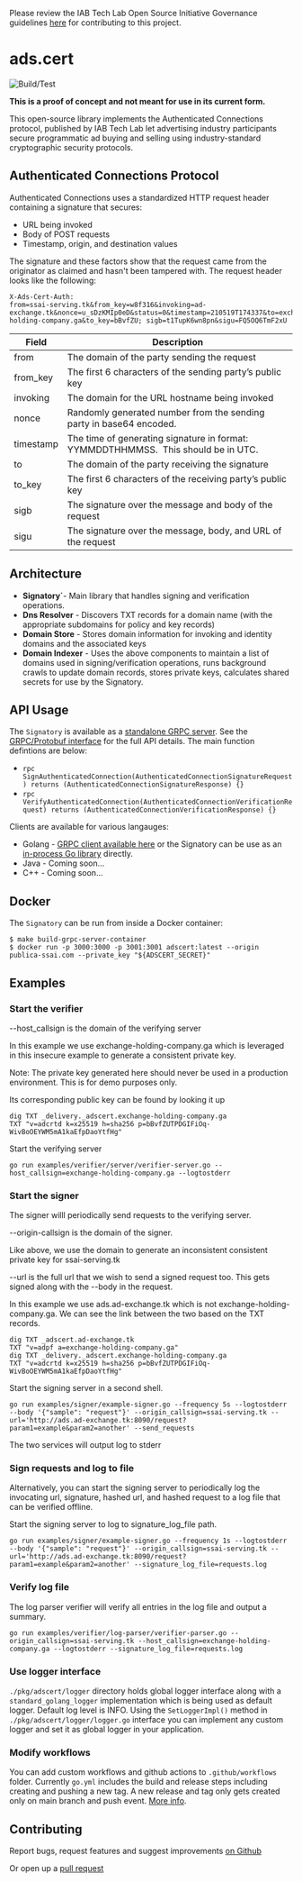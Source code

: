 Please review the IAB Tech Lab Open Source Initiative Governance guidelines [here](http://iabtechlab.com/opensource) for contributing to this project.

# ads.cert

![Build/Test](https://github.com/IABTechLab/adscert/actions/workflows/go.yml/badge.svg)

**This is a proof of concept and not meant for use in its current form.**

This open-source library implements the Authenticated Connections protocol, published by IAB Tech Lab let advertising industry participants secure programmatic ad buying and selling using industry-standard cryptographic security protocols.


## Authenticated Connections Protocol

Authenticated Connections uses a standardized HTTP request header containing a signature that secures:

- URL being invoked
- Body of POST requests
- Timestamp, origin, and destination values

The signature and these factors show that the request came from the originator as claimed and hasn't been tampered with. The request header looks like the following:

```
X-Ads-Cert-Auth:
from=ssai-serving.tk&from_key=w8f316&invoking=ad-exchange.tk&nonce=u_sDzKMIp0eD&status=0&timestamp=210519T174337&to=exchange-holding-company.ga&to_key=bBvfZU; sigb=t1TupK6wn8pn&sigu=FQ5OQ6TmF2xU
```

| Field | Description |
| --- | --- |
| from | The domain of the party sending the request |
| from_key | The first 6 characters of the sending party’s public key |
| invoking | The domain for the URL hostname being invoked |
| nonce | Randomly generated number from the sending party in base64 encoded. |
| timestamp | The time of generating signature in format: YYMMDDTHHMMSS.  This should be in UTC. |
| to | The domain of the party receiving the signature |
| to_key | The first 6 characters of the receiving party’s public key |
| sigb | The signature over the message and body of the request |
| sigu | The signature over the message, body, and URL of the request |

## Architecture

- **Signatory`**- Main library that handles signing and verification operations.
- **Dns Resolver** - Discovers TXT records for a domain name (with the appropriate subdomains for policy and key records)
- **Domain Store** - Stores domain information for invoking and identity domains and the associated keys
- **Domain Indexer** - Uses the above components to maintain a list of domains used in signing/verification operations, runs background crawls to update domain records, stores private keys, calculates shared secrets for use by the Signatory.

## API Usage

The `Signatory` is available as a [standalone GRPC server](cmd/server/main.go). See the [GRPC/Protobuf interface](api/adscert.proto) for the full API details. The main function defintions are below:

- `rpc SignAuthenticatedConnection(AuthenticatedConnectionSignatureRequest) returns (AuthenticatedConnectionSignatureResponse) {}`
- `rpc VerifyAuthenticatedConnection(AuthenticatedConnectionVerificationRequest) returns (AuthenticatedConnectionVerificationResponse) {}`

Clients are available for various langauges: 
- Golang - [GRPC client available here](api/golang) or the Signatory can be use as an [in-process Go library](pkg/adscert/signatory/signatory_local_impl.go) directly.
- Java - Coming soon...
- C++ - Coming soon...

## Docker

The `Signatory` can be run from inside a Docker container:

```
$ make build-grpc-server-container
$ docker run -p 3000:3000 -p 3001:3001 adscert:latest --origin publica-ssai.com --private_key "${ADSCERT_SECRET}"
```

## Examples

### Start the verifier

--host_callsign is the domain of the verifying server

In this example we use exchange-holding-company.ga which
is leveraged in this insecure example to generate a consistent
private key.

Note: The private key generated here should never be used in a production environment.  This is for demo purposes only.

Its corresponding public key can be found by looking it up
```
dig TXT _delivery._adscert.exchange-holding-company.ga
TXT "v=adcrtd k=x25519 h=sha256 p=bBvfZUTPDGIFiOq-WivBoOEYWM5mA1kaEfpDaoYtfHg"
```

Start the verifying server
```
go run examples/verifier/server/verifier-server.go --host_callsign=exchange-holding-company.ga --logtostderr
```

### Start the signer

The signer willl periodically send requests to the verifying server.

--origin-callsign is the domain of the signer.

Like above, we use the domain to generate an inconsistent consistent private key for ssai-serving.tk

--url is the full url that we wish to send a signed request too.
This gets signed along with the --body in the request.

In this example we use ads.ad-exchange.tk which is not exchange-holding-company.ga.  We can see the link between the two based on the TXT records.
```
dig TXT _adscert.ad-exchange.tk
TXT	"v=adpf a=exchange-holding-company.ga"
dig TXT _delivery._adscert.exchange-holding-company.ga
TXT "v=adcrtd k=x25519 h=sha256 p=bBvfZUTPDGIFiOq-WivBoOEYWM5mA1kaEfpDaoYtfHg"
```

Start the signing server in a second shell.
```
go run examples/signer/example-signer.go --frequency 5s --logtostderr --body '{"sample": "request"}' --origin_callsign=ssai-serving.tk --url='http://ads.ad-exchange.tk:8090/request?param1=example&param2=another' --send_requests
```

The two services will output log to stderr

### Sign requests and log to file
Alternatively, you can start the signing server to periodically log the invocating url, signature, hashed url, and hashed request to a log file that can be verified offline.

Start the signing server to log to signature_log_file path.
```
go run examples/signer/example-signer.go --frequency 1s --logtostderr --body '{"sample": "request"}' --origin_callsign=ssai-serving.tk --url='http://ads.ad-exchange.tk:8090/request?param1=example&param2=another' --signature_log_file=requests.log
```

### Verify log file
The log parser verifier will verify all entries in the log file and output a summary.
```
go run examples/verifier/log-parser/verifier-parser.go --origin_callsign=ssai-serving.tk --host_callsign=exchange-holding-company.ga --logtostderr --signature_log_file=requests.log
```

### Use logger interface
`./pkg/adscert/logger` directory holds global logger interface along with a `standard_golang_logger` implementation which is being used as default logger. Default log level is INFO. Using the `SetLoggerImpl()` method in `./pkg/adscert/logger/logger.go` interface you can implement any custom logger and set it as global logger in your application.

### Modify workflows
You can add custom workflows and github actions to `.github/workflows` folder. Currently `go.yml` includes the build and release steps including creating and pushing a new tag. A new release and tag only gets created only on main branch and push event.
[More info](https://docs.github.com/en/actions/reference/events-that-trigger-workflows).

## Contributing
Report bugs, request features and suggest improvements [on Github](https://github.com/InteractiveAdvertisingBureau/adscert_server/issues)


Or open up a [pull request](https://github.com/InteractiveAdvertisingBureau/adscert_server/compare)
